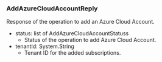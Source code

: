 ### AddAzureCloudAccountReply
Response of the operation to add an Azure Cloud Account.

- status: list of AddAzureCloudAccountStatuss
  - Status of the operation to add Azure Cloud Account.
- tenantId: System.String
  - Tenant ID for the added subscriptions.
